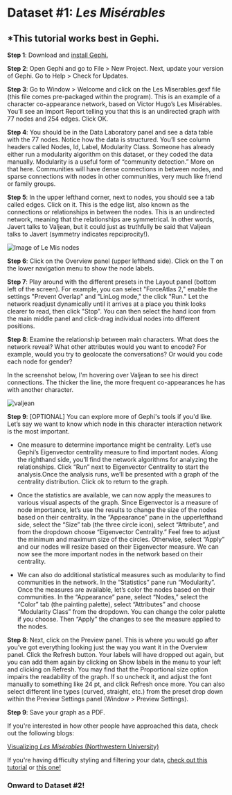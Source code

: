 <h1>Dataset #1: <i>Les Misérables</i></hi>

<h2>*This tutorial works best in Gephi.</h2> 

<b>Step 1</b>: Download and [install Gephi.](https://gephi.org/) 

<b>Step 2</b>: Open Gephi and go to File > New Project. Next, update your version of Gephi. Go to Help > Check for Updates. 

<b>Step 3</b>: Go to Window > Welcome and click on the Les Miserables.gexf file (this file comes pre-packaged within the program). This is an example of a character co-appearance network, based on Victor Hugo’s Les Misérables. You’ll see an Import Report telling you that this is an undirected graph with 77 nodes and 254 edges. Click OK.

<b>Step 4</b>: You should be in the Data Laboratory panel and see a data table with the 77 nodes. Notice how the data is structured. You’ll see column headers called Nodes, Id, Label, Modularity Class. Someone has already either run a modularity algorithm on this dataset, or they coded the data manually. Modularity is a useful form of “community detection.” More on that here. Communities will have dense connections in between nodes, and sparse connections with nodes in other communities, very much like friend or family groups.

<b>Step 5</b>: In the upper lefthand corner, next to nodes, you should see a tab called edges. Click on it. This is the edge list, also known as the connections or relationships in between the nodes. This is an undirected network, meaning that the relationships are symmetrical. In other words, Javert talks to Valjean, but it could just as truthfully be said that Valjean talks to Javert (symmetry indicates repciprocity!).

![Image of Le Mis nodes](https://user-images.githubusercontent.com/24833217/33508100-3ce9fe90-d6ad-11e7-8ebc-54c91a4c5913.png)

<b>Step 6</b>: Click on the Overview panel (upper lefthand side). Click on the T on the lower navigation menu to show the node labels.

<b>Step 7</b>: Play around with the different presets in the Layout panel (bottom left of the screen). For example, you can select "ForceAtlas 2," enable the settings "Prevent Overlap" and "LinLog mode," the click "Run." Let the network readjust dynamically until it arrives at a place you think looks clearer to read, then click "Stop". You can then select the hand icon from the main middle panel and click-drag individual nodes into different positions.

<b>Step 8</b>: Examine the relationship between main characters. What does the network reveal? What other attributes would you want to encode? For example, would you try to geolocate the conversations? Or would you code each node for gender?

In the screenshot below, I'm hovering over Valjean to see his direct connections. The thicker the line, the more frequent co-appearances he has with another character.

![valjean](https://user-images.githubusercontent.com/24833217/33508565-f4838844-d6af-11e7-8dd9-ffb5379f043d.png)

<b>Step 9</b>: [OPTIONAL] You can explore more of Gephi's tools if you'd like. Let’s say we want to know which node in this character interaction network is the most important. 

* One measure to determine importance might be centrality. Let’s use Gephi’s Eigenvector centrality measure to find important nodes. Along the righthand side, you’ll find the network algorithms for analyzing the relationships. Click “Run” next to Eigenvector Centrality to start the analysis.Once the analysis runs, we’ll be presented with a graph of the centrality distribution. Click ok to return to the graph.

* Once the statistics are available, we can now apply the measures to various visual aspects of the graph. Since Eigenvector is a measure of node importance, let’s use the results to change the size of the nodes based on their centrality. In the “Appearance” pane in the upperlefthand side, select the “Size” tab (the three circle icon), select “Attribute”, and from the dropdown choose “Eigenvector Centrality.” Feel free to adjust the minimum and maximum size of the circles. Otherwise, select “Apply” and our nodes will resize based on their Eigenvector measure. We can now see the more important nodes in the network based on their centrality. 

* We can also do additional statistical measures such as modularity to find communities in the network. In the “Statistics” pane run “Modularity”. Once the measures are available, let’s color the nodes based on their communities. In the “Appearance” pane, select “Nodes,” select the “Color” tab (the painting palette), select “Attributes” and choose “Modularity Class” from the dropdown. You can change the color palette if you choose. Then “Apply” the changes to see the measure applied to the nodes.

<b>Step 8</b>: Next, click on the Preview panel. This is where you would go after you’ve got everything looking just the way you want it in the Overview panel. Click the Refresh button. Your labels will have dropped out again, but you can add them again by clicking on Show labels in the menu to your left and clicking on Refresh. You may find that the Proportional size option impairs the readability of the graph. If so uncheck it, and adjust the font manually to something like 24 pt, and click Refresh once more. You can also select different line types (curved, straight, etc.) from the preset drop down within the Preview Settings panel (Window > Preview Settings). 

<b>Step 9</b>: Save your graph as a PDF.

If you're interested in how other people have approached this data, check out the following blogs:

[Visualizing <i>Les Misérables</i> (Northwestern University)](https://lesmiserables.mla.hcommons.org/)

If you're having difficulty styling and filtering your data, [check out this tutorial](https://seinecle.github.io/gephi-tutorials/generated-html/using-filters-en.html) or [this one!](http://miriamposner.com/dh101f14/?p=1389)

<h3>Onward to Dataset #2!</h3>
